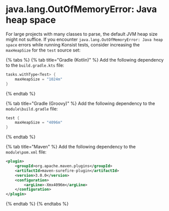 # java.lang.OutOfMemoryError: Java heap space

For large projects with many classes to parse, the default JVM heap size might not suffice. If you encounter `java.lang.OutOfMemoryError: Java heap space` errors while running Konsist tests, consider increasing the `maxHeapSize` for the `test` source set:

{% tabs %}
{% tab title="Gradle (Kotlin)" %}
Add the following dependency to the `build.gradle.kts` file:

```kotlin
tasks.withType<Test> {
    maxHeapSize = "1024m"
}
```
{% endtab %}

{% tab title="Gradle (Groovy)" %}
Add the following dependency to the `module\build.gradle` file:

```groovy
test {
    maxHeapSize = "4096m"
}
```
{% endtab %}

{% tab title="Maven" %}
Add the following dependency to the `module\pom.xml` file:

```xml
<plugin>
    <groupId>org.apache.maven.plugins</groupId>
    <artifactId>maven-surefire-plugin</artifactId>
    <version>3.0.0</version>
    <configuration>
        <argLine>-Xmx4096m</argLine>
    </configuration>
</plugin>
```
{% endtab %}
{% endtabs %}



